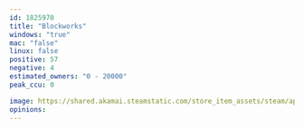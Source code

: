 ```yaml
---
id: 1825970
title: "Blockworks"
windows: "true"
mac: "false"
linux: false
positive: 57
negative: 4
estimated_owners: "0 - 20000"
peak_ccu: 0

image: https://shared.akamai.steamstatic.com/store_item_assets/steam/apps/1825970/header.jpg?t=1715870970
opinions:
---
```

